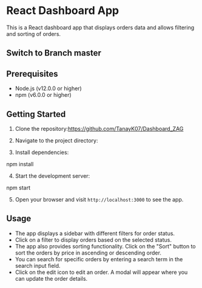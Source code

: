 
# React Dashboard App

This is a React dashboard app that displays orders data and allows filtering and sorting of orders.

## Switch to Branch master 
## Prerequisites

- Node.js (v12.0.0 or higher)
- npm (v6.0.0 or higher)

## Getting Started

1. Clone the repository:https://github.com/TanayK07/Dashboard_ZAG
2. Navigate to the project directory:

3. Install dependencies:

npm install



4. Start the development server:

npm start

5. Open your browser and visit `http://localhost:3000` to see the app.

## Usage

- The app displays a sidebar with different filters for order status.
- Click on a filter to display orders based on the selected status.
- The app also provides sorting functionality. Click on the "Sort" button to sort the orders by price in ascending or descending order.
- You can search for specific orders by entering a search term in the search input field.
- Click on the edit icon to edit an order. A modal will appear where you can update the order details.



